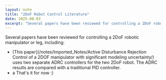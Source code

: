 ```yaml
---
layout: note
title: "2DoF Robot Control Literature"
date: 2025-08-03
excerpt: "Several papers have been reviewed for controlling a 2DoF robotic manipulator or leg, including:"
---
```


Several papers have been reviewed for controlling a 2DoF robotic manipulator or leg, including:
- [This paper](/notes/Imported_Notes/Active Disturbance Rejection Control of a 2DOF manipulator with significant modeling uncertainty/) uses two separate ADRC controllers for the two 2DoF robot. The ADRC results are compared with a traditional PID controller.
- a
That's it for now :)